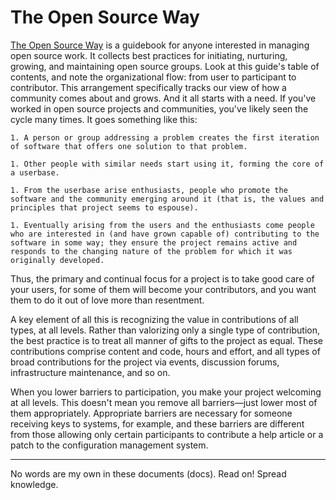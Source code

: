 # The Open Source Way #

[The Open Source Way](https://www.theopensourceway.org/) is a guidebook for anyone interested in managing open source work. It collects best practices for initiating, nurturing, growing, and maintaining open source groups. Look at this guide's table of contents, and note the organizational flow: from user to participant to contributor. This arrangement specifically tracks our view of how a community comes about and grows. And it all starts with a need. If you've worked in open source projects and communities, you've likely seen the cycle many times. It goes something like this:

    1. A person or group addressing a problem creates the first iteration of software that offers one solution to that problem.

    1. Other people with similar needs start using it, forming the core of a userbase.

    1. From the userbase arise enthusiasts, people who promote the software and the community emerging around it (that is, the values and principles that project seems to espouse).

    1. Eventually arising from the users and the enthusiasts come people who are interested in (and have grown capable of) contributing to the software in some way; they ensure the project remains active and responds to the changing nature of the problem for which it was originally developed.

Thus, the primary and continual focus for a project is to take good care of your users, for some of them will become your contributors, and you want them to do it out of love more than resentment.

A key element of all this is recognizing the value in contributions of all types, at all levels. Rather than valorizing only a single type of contribution, the best practice is to treat all manner of gifts to the project as equal. These contributions comprise content and code, hours and effort, and all types of broad contributions for the project via events, discussion forums, infrastructure maintenance, and so on.

When you lower barriers to participation, you make your project welcoming at all levels. This doesn't mean you remove all barriers—just lower most of them appropriately. Appropriate barriers are necessary for someone receiving keys to systems, for example, and these barriers are different from those allowing only certain participants to contribute a help article or a patch to the configuration management system.

* * * * 

No words are my own in these documents (docs). Read on! Spread knowledge.
